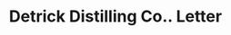 ---
doi: 10.7916/D8475P0V
date_other: '1906'
date_other_textual: '1906'
form: correspondence
genre:
- Letters (correspondence)
name:
- Detrick Distilling Co.
object_in_context_url: https://biggert.cul.columbia.edu/items/view/ave_biggert_01301
subject_hierarchical_geographic:
- Dayton, Ohio, United States
subject_name:
- Detrick Distilling Co.
title: Detrick Distilling Co.. Letter
sort_title: Detrick Distilling Co.. Letter
call_number: ave_biggert_01301
coordinates:
- 39.75944444444445,-84.19166666666668
pid: ave_biggert_01301
identifiers: ave_biggert_01301
canvas_id: ldpd:396563
permalink: "/items/ave_biggert_01301/"
layout: iiif-image-page
---
